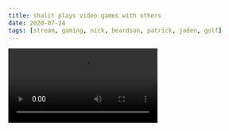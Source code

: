 ```yaml
---
title: shalit plays video games with others
date: 2020-07-24
tags: [stream, gaming, nick, beardson, patrick, jaden, golf]
---
```

<video class="js-player" playsinline controls data-poster="https://archive.org/download/shalit_archive/shalit_archive.thumbs/shalit%20plays%20video%20games%20with%20others%202020-07-24%2022_35-Shalit_004892.jpg">
  <source src="https://archive.org/download/shalit_archive/shalit%20plays%20video%20games%20with%20others%202020-07-24%2022_35-Shalit.mp4" type="video/mp4"/>
</video
